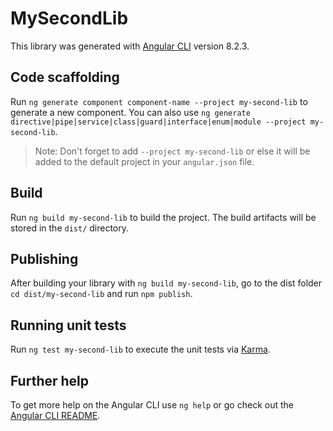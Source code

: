 # MySecondLib

This library was generated with [Angular CLI](https://github.com/angular/angular-cli) version 8.2.3.

## Code scaffolding

Run `ng generate component component-name --project my-second-lib` to generate a new component. You can also use `ng generate directive|pipe|service|class|guard|interface|enum|module --project my-second-lib`.
> Note: Don't forget to add `--project my-second-lib` or else it will be added to the default project in your `angular.json` file. 

## Build

Run `ng build my-second-lib` to build the project. The build artifacts will be stored in the `dist/` directory.

## Publishing

After building your library with `ng build my-second-lib`, go to the dist folder `cd dist/my-second-lib` and run `npm publish`.

## Running unit tests

Run `ng test my-second-lib` to execute the unit tests via [Karma](https://karma-runner.github.io).

## Further help

To get more help on the Angular CLI use `ng help` or go check out the [Angular CLI README](https://github.com/angular/angular-cli/blob/master/README.md).
